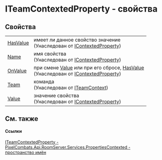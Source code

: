# ITeamContextedProperty - свойства




## Свойства
<table>
<tr>
<td><a href="f0bec682-7c0b-0a45-4fdd-b8c3a158a494">HasValue</a></td>
<td>имеет ли данное свойство значение<br />(Унаследован от <a href="093277bb-0ee2-5845-4bf7-c396f57e4524">IContextedProperty</a>)</td></tr>
<tr>
<td><a href="85c62ad9-5f6a-4b1e-c944-4d682d2de2c1">Name</a></td>
<td>имя свойства<br />(Унаследован от <a href="093277bb-0ee2-5845-4bf7-c396f57e4524">IContextedProperty</a>)</td></tr>
<tr>
<td><a href="28956704-bde5-187f-c882-d70b3cc52cc0">OnValue</a></td>
<td>при смене <a href="f82ab3cb-4333-9cee-8be6-5a52a406a2c4">Value</a> или при его сбросе, <a href="f0bec682-7c0b-0a45-4fdd-b8c3a158a494">HasValue</a><br />(Унаследован от <a href="093277bb-0ee2-5845-4bf7-c396f57e4524">IContextedProperty</a>)</td></tr>
<tr>
<td><a href="e5f52199-2e2c-2106-0d49-430b7485c7fc">Team</a></td>
<td>команда<br />(Унаследован от <a href="a8846ebd-5101-020e-d311-1e59d7401548">ITeamContext</a>)</td></tr>
<tr>
<td><a href="f82ab3cb-4333-9cee-8be6-5a52a406a2c4">Value</a></td>
<td>значение свойства<br />(Унаследован от <a href="093277bb-0ee2-5845-4bf7-c396f57e4524">IContextedProperty</a>)</td></tr>
</table>

## См. также


#### Ссылки
<a href="7e11eacb-f76d-a536-4084-a693ba1b2a0d">ITeamContextedProperty - </a>  
<a href="80301dc4-c99f-1548-9039-ba946ad569bc">PixelCombats.Api.RoomServer.Services.PropertiesContexted - пространство имён</a>  
